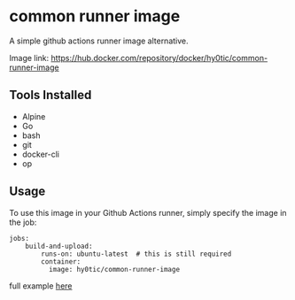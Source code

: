 # common runner image
A simple github actions runner image alternative.

Image link: https://hub.docker.com/repository/docker/hy0tic/common-runner-image

## Tools Installed
- Alpine
- Go
- bash
- git
- docker-cli
- op

## Usage
To use this image in your Github Actions runner, simply specify the image in the job:
```
jobs:
    build-and-upload:
        runs-on: ubuntu-latest  # this is still required
        container: 
          image: hy0tic/common-runner-image
```
full example [here](.github/workflows/build-and-upload.yml)